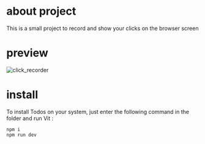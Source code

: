 # about project
This is a small project to record and show your clicks on the browser screen

# preview
![click_recorder](https://user-images.githubusercontent.com/106558616/176998363-9e8750b9-7ee6-45d2-be42-b1bd71908445.gif)

# install
To install Todos on your system, just enter the following command in the folder and run Vit :
```
npm i
npm run dev
```
